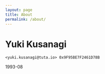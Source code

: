 ```yaml
---
layout: page
title: About
permalink: /about/
---
```


# Yuki Kusanagi

`<yuki.kusanagi@tuta.io> 0x9F95BE7F2461D78B`

1993-08
